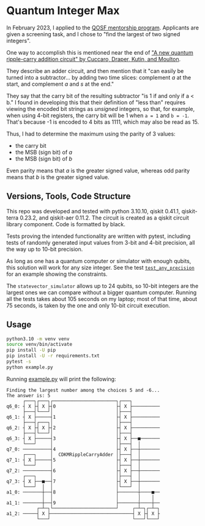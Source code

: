 # Quantum Integer Max

In February 2023, I applied to the
[QOSF mentorship program](https://www.qosf.org/qc_mentorship/).
Applicants are given a screening task, and I chose to
"find the largest of two signed integers".

One way to accomplish this is mentioned near the end of
["A new quantum ripple-carry addition circuit" by
Cuccaro, Draper, Kutin, and Moulton](https://arxiv.org/abs/quant-ph/0410184).

They describe an adder circuit, and then mention that it
"can easily be turned into a subtractor...
by adding two time slices: complement _a_ at the start,
and complement _a_ and _s_ at the end."

They say that the carry bit of the resulting subtractor "is 1 if and only if a < b."
I found in developing this that their definition of "less than" requires
viewing the encoded bit strings as *unsigned* integers, so that, for example,
when using 4-bit registers, the carry bit will be 1 when `a = 1` and `b = -1`.
That's because -1 is encoded to 4 bits as 1111, which may also be read as 15.

Thus, I had to determine the maximum using the parity of 3 values:
- the carry bit
- the MSB (sign bit) of _a_
- the MSB (sign bit) of _b_

Even parity means that _a_ is the greater signed value,
whereas odd parity means that _b_ is the greater signed value.


## Versions, Tools, Code Structure

This repo was developed and tested with python 3.10.10,
qiskit 0.41.1, qiskit-terra 0.23.2, and qiskit-aer 0.11.2.
The circuit is created as a qiskit circuit library component.
Code is formatted by black.

Tests proving the intended functionality are written with pytest,
including tests of randomly generated input values from 3-bit and
4-bit precision, all the way up to 10-bit precision.

As long as one has a quantum computer or simulator with enough qubits,
this solution will work for any size integer. See the test
[`test_any_precision`](https://github.com/towynlin/quantum-max-qosf/blob/7835f97904dd9f42692bd5299fc11902faf4ee45/tests/test_quantum_max/test_qiskitmax.py#L114-L130)
for an example showing the constraints.

The `statevector_simulator` allows up to 24 qubits, so 10-bit integers
are the largest ones we can compare without a bigger quantum computer.
Running all the tests takes about 105 seconds on my laptop;
most of that time, about 75 seconds, is taken by the one and only
10-bit circuit execution.


## Usage

```sh
python3.10 -m venv venv
source venv/bin/activate
pip install -U pip
pip install -U -r requirements.txt
pytest -s
python example.py
```

Running
[example.py](https://github.com/towynlin/quantum-max-qosf/blob/main/example.py)
will print the following:

```
Finding the largest number among the choices 5 and -6...
The answer is: 5
      ┌───┐┌───┐┌───────────────────────┐┌───┐          
q6_0: ┤ X ├┤ X ├┤0                      ├┤ X ├──────────
      ├───┤└───┘│                       │├───┤          
q6_1: ┤ X ├─────┤1                      ├┤ X ├──────────
      ├───┤┌───┐│                       │├───┤          
q6_2: ┤ X ├┤ X ├┤2                      ├┤ X ├──────────
      ├───┤└───┘│                       │├───┤          
q6_3: ┤ X ├─────┤3                      ├┤ X ├──■───────
      └───┘     │                       │├───┤  │       
q7_0: ──────────┤4                      ├┤ X ├──┼───────
      ┌───┐     │  CDKMRippleCarryAdder │├───┤  │       
q7_1: ┤ X ├─────┤5                      ├┤ X ├──┼───────
      └───┘     │                       │├───┤  │       
q7_2: ──────────┤6                      ├┤ X ├──┼───────
      ┌───┐     │                       │├───┤  │       
q7_3: ┤ X ├──■──┤7                      ├┤ X ├──┼───────
      └───┘  │  │                       │└───┘  │       
a1_0: ───────┼──┤8                      ├───────┼────■──
             │  │                       │       │    │  
a1_1: ───────┼──┤9                      ├───────┼────┼──
           ┌─┴─┐└───────────────────────┘     ┌─┴─┐┌─┴─┐
a1_2: ─────┤ X ├──────────────────────────────┤ X ├┤ X ├
           └───┘                              └───┘└───┘
```
